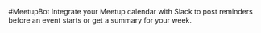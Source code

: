 #MeetupBot
Integrate your Meetup calendar with Slack to post reminders before an event starts or get a summary for your week.
